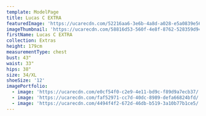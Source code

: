 ```yaml
---
template: ModelPage
title: Lucas C EXTRA
featuredImage: 'https://ucarecdn.com/52216aa6-3e6b-4a8d-a028-e5a0839e5656/'
imageThumbnail: 'https://ucarecdn.com/58816d53-560f-4e8f-8762-528359d94f4c/'
firstName: Lucas C EXTRA
collection: Extras
height: 179cm
measurementType: chest
bust: 43"
waist: 33"
hips: 38"
size: 34/XL
shoeSize: '12'
imagePortfolio:
  - image: 'https://ucarecdn.com/e0cf54f0-c2e9-4e11-bd9c-f89d9a7ecb37/'
  - image: 'https://ucarecdn.com/faf52971-cc7d-40dc-8989-defa66824bfd/'
  - image: 'https://ucarecdn.com/4494f4f2-672d-46db-b519-3a10b77b1ce5/'
---
```


